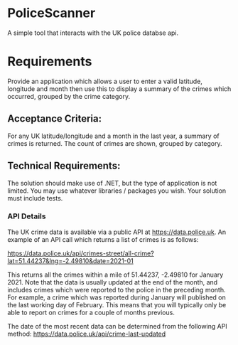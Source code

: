# PoliceScanner
 
A simple tool that interacts with the UK police databse api.

# Requirements

Provide an application which allows a user to enter a valid latitude, longitude and month then use
this to display a summary of the crimes which occurred, grouped by the crime category.

## Acceptance Criteria:
  For any UK latitude/longitude and a month in the last year, a summary of crimes is returned.
  The count of crimes are shown, grouped by category.
  
## Technical Requirements:
  The solution should make use of .NET, but the type of application is not limited.
  You may use whatever libraries / packages you wish.
  Your solution must include tests.
  
### API Details
The UK crime data is available via a public API at https://data.police.uk. An example of an API call
which returns a list of crimes is as follows:

https://data.police.uk/api/crimes-street/all-crime?lat=51.44237&lng=-2.49810&date=2021-01

This returns all the crimes within a mile of 51.44237, -2.49810 for January 2021.
Note that the data is usually updated at the end of the month, and includes crimes which were
reported to the police in the preceding month. For example, a crime which was reported during
January will published on the last working day of February. This means that you will typically only be
able to report on crimes for a couple of months previous.

The date of the most recent data can be determined from the following API method:
https://data.police.uk/api/crime-last-updated
